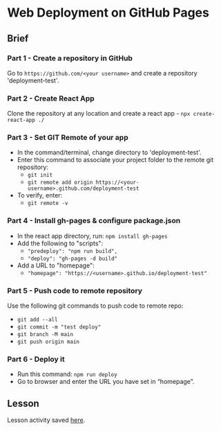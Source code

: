 # Web Deployment on GitHub Pages

## Brief

### Part 1 - Create a repository in GitHub

Go to `https://github.com/<your username>` and create a repository 'deployment-test'.


### Part 2 - Create React App

Clone the repository at any location and create a react app - `npx create-react-app ./`


### Part 3 - Set GIT Remote of your app

- In the command/terminal, change directory to 'deployment-test'.
- Enter this command to associate your project folder to the remote git repository:
  - `git init`
  - `git remote add origin https://<your-username>.github.com/deployment-test`
- To verify, enter:
  - `git remote -v`


### Part 4 - Install gh-pages & configure package.json

- In the react app directory, run: `npm install gh-pages`
- Add the following to "scripts":
  - `"predeploy": "npm run build",`
  - `"deploy": "gh-pages -d build"`
- Add a URL to "homepage":
  - `"homepage": "https://<username>.github.io/deployment-test"`


### Part 5 - Push code to remote repository

Use the following git commands to push code to remote repo:
- `git add --all`
- `git commit -m "test deploy"`
- `git branch -M main`
- `git push origin main`


### Part 6 - Deploy it

- Run this command: `npm run deploy`
- Go to browser and enter the URL you have set in “homepage”.


## Lesson

Lesson activity saved [here](https://github.com/janelsj/deployment-test).
